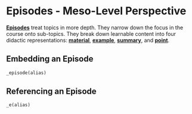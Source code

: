 # Episodes - Meso-Level Perspective

[__Episodes__](https://github.com/mehimself/onlineCourses_content/blob/master/episodes/README.md) treat topics in more depth. They narrow down the focus in the course onto sub-topics. They break down learnable content into four didactic representations: [__material__](https://github.com/mehimself/onlineCourses_content/blob/master/material/README.md), [__example__](https://github.com/mehimself/onlineCourses_content/blob/master/examples/README.md), [__summary__](https://github.com/mehimself/onlineCourses_content/blob/master/summaries/README.md), and [__point__](https://github.com/mehimself/onlineCourses_content/blob/master/points/README.md).

## Embedding an Episode

```markdown
_episode(alias)
```

## Referencing an Episode

```markdown
_e(alias)
```
